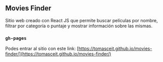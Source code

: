 ## Movies Finder

Sitio web creado con React JS que permite 
buscar películas por nombre, filtrar por
categoría o puntaje y mostrar información sobre 
las mismas.

### `gh-pages`

Podes entrar al sitio con este link:
[https://tomasceit.github.io/movies-finder/](https://tomasceit.github.io/movies-finder/)
